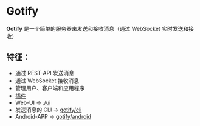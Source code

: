 # Gotify

**Gotify** 是一个简单的服务器来发送和接收消息（通过 WebSocket 实时发送和接收）

## 特征：

- 通过 REST-API 发送消息
- 通过 WebSocket 接收消息
- 管理用户、客户端和应用程序
- [插件](https://gotify.net/docs/plugin)
- Web-UI -> [./ui](https://github.com/gotify/server/tree/master/ui)
- 发送消息的 CLI -> [gotify/cli](https://github.com/gotify/cli)
- Android-APP -> [gotify/android](https://github.com/gotify/android)
